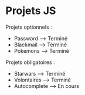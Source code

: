 # Projets JS

Projets optionnels :

- Password --> Terminé
- Blackmail --> Terminé
- Pokemons --> Terminé


Projets obligatoires :
- Starwars --> Terminé
- Volontaires --> Terminé
- Autocomplete --> En cours
